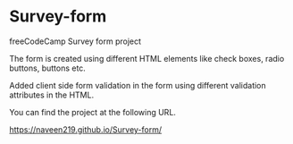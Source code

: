 # Survey-form
freeCodeCamp Survey form project

The form is created using different HTML elements like check boxes, radio buttons, buttons etc.

Added client side form validation in the form using different validation attributes in the HTML.

You can find the project at the following URL.

https://naveen219.github.io/Survey-form/
